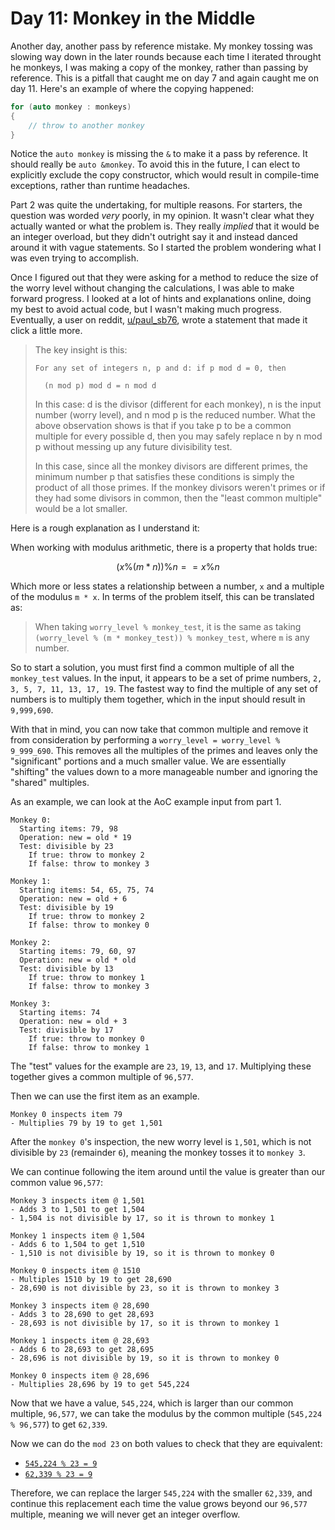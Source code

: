 # Day 11: Monkey in the Middle

Another day, another pass by reference mistake. My monkey tossing was slowing way down in the later rounds because each time I iterated throught he monkeys, I was making a copy of the monkey, rather than passing by reference. This is a pitfall that caught me on day 7 and again caught me on day 11. Here's an example of where the copying happened:

```c++
for (auto monkey : monkeys)
{
    // throw to another monkey
}
```

Notice the `auto monkey` is missing the `&` to make it a pass by reference.
It should really be `auto &monkey`. To avoid this in the future, I can elect to explicitly exclude the copy constructor, which would result in compile-time exceptions, rather than runtime headaches.

Part 2 was quite the undertaking, for multiple reasons.
For starters, the question was worded _very_ poorly, in my opinion.
It wasn't clear what they actually wanted or what the problem is.
They really _implied_ that it would be an integer overload, but they didn't outright say it and instead danced around it with vague statements.
So I started the problem wondering what I was even trying to accomplish.

Once I figured out that they were asking for a method to reduce the size of the worry level without changing the calculations, I was able to make forward progress.
I looked at a lot of hints and explanations online, doing my best to avoid actual code, but I wasn't making much progress.
Eventually, a user on reddit, [u/paul_sb76](https://www.reddit.com/user/paul_sb76/), wrote a statement that made it click a little more.

> The key insight is this:
>
> ```
> For any set of integers n, p and d: if p mod d = 0, then
> 
>   (n mod p) mod d = n mod d
> ```
> 
> In this case: d is the divisor (different for each monkey), n is the input number (worry level), and n mod p is the reduced number. What the above observation shows is that if you take p to be a common multiple for every possible d, then you may safely replace n by n mod p without messing up any future divisibility test.
> 
> In this case, since all the monkey divisors are different primes, the minimum number p that satisfies these conditions is simply the product of all those primes. If the monkey divisors weren't primes or if they had some divisors in common, then the "least common multiple" would be a lot smaller.

Here is a rough explanation as I understand it:

When working with modulus arithmetic, there is a property that holds true:

```math
(x \% (m * n) ) \% n == x \% n
```

Which more or less states a relationship between a number, `x` and a multiple of the modulus `m * x`.
In terms of the problem itself, this can be translated as:

> When taking `worry_level % monkey_test`, it is the same as taking `(worry_level % (m * monkey_test)) % monkey_test`, where `m` is any number.

So to start a solution, you must first find a common multiple of all the `monkey_test` values.
In the input, it appears to be a set of prime numbers, `2, 3, 5, 7, 11, 13, 17, 19`.
The fastest way to find the multiple of any set of numbers is to multiply them together, which in the input should result in `9,999,690`.

With that in mind, you can now take that common multiple and remove it from consideration by performing a `worry_level = worry_level % 9_999_690`.
This removes all the multiples of the primes and leaves only the "significant" portions and a much smaller value.
We are essentially "shifting" the values down to a more manageable number and ignoring the "shared" multiples.

As an example, we can look at the AoC example input from part 1.

```plain
Monkey 0:
  Starting items: 79, 98
  Operation: new = old * 19
  Test: divisible by 23
    If true: throw to monkey 2
    If false: throw to monkey 3

Monkey 1:
  Starting items: 54, 65, 75, 74
  Operation: new = old + 6
  Test: divisible by 19
    If true: throw to monkey 2
    If false: throw to monkey 0

Monkey 2:
  Starting items: 79, 60, 97
  Operation: new = old * old
  Test: divisible by 13
    If true: throw to monkey 1
    If false: throw to monkey 3

Monkey 3:
  Starting items: 74
  Operation: new = old + 3
  Test: divisible by 17
    If true: throw to monkey 0
    If false: throw to monkey 1
```

The "test" values for the example are `23`, `19`, `13`, and `17`.
Multiplying these together gives a common multiple of `96,577`.

Then we can use the first item as an example.

```plain
Monkey 0 inspects item 79
- Multiplies 79 by 19 to get 1,501
```

After the `monkey 0`'s inspection, the new worry level is `1,501`, which is not divisible by `23` (remainder `6`), meaning the monkey tosses it to `monkey 3`.

We can continue following the item around until the value is greater than our common value `96,577`:

```plain
Monkey 3 inspects item @ 1,501
- Adds 3 to 1,501 to get 1,504
- 1,504 is not divisible by 17, so it is thrown to monkey 1

Monkey 1 inspects item @ 1,504
- Adds 6 to 1,504 to get 1,510
- 1,510 is not divisible by 19, so it is thrown to monkey 0

Monkey 0 inspects item @ 1510
- Multiples 1510 by 19 to get 28,690
- 28,690 is not divisible by 23, so it is thrown to monkey 3

Monkey 3 inspects item @ 28,690
- Adds 3 to 28,690 to get 28,693
- 28,693 is not divisible by 17, so it is thrown to monkey 1

Monkey 1 inspects item @ 28,693
- Adds 6 to 28,693 to get 28,695
- 28,696 is not divisible by 19, so it is thrown to monkey 0

Monkey 0 inspects item @ 28,696
- Multiplies 28,696 by 19 to get 545,224
```

Now that we have a value, `545,224`, which is larger than our common multiple, `96,577`, we can take the modulus by the common multiple (`545,224 % 96,577`) to get `62,339`.

Now we can do the `mod 23` on both values to check that they are equivalent:

- [`545,224 % 23 = 9`](https://www.google.com/search?q=545224+mod+23)
- [`62,339 % 23 = 9`](https://www.google.com/search?q=62339+mod+23)

Therefore, we can replace the larger `545,224` with the smaller `62,339`, and continue this replacement each time the value grows beyond our `96,577` multiple, meaning we will never get an integer overflow.
